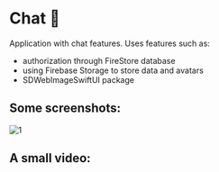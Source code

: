 # Chat  📲

Application with chat features. Uses features such as:

- authorization through FireStore database
- using Firebase Storage to store data and avatars
- SDWebImageSwiftUI package

Some screenshots:
-----------------
![1](https://github.com/beardmikle/Chat/assets/11380960/6451f4da-afce-4c52-b596-0151b2a9c7d4)



A small video:
-----------------


